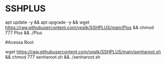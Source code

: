 # SSHPLUS

apt update -y && apt upgrade -y && wget https://raw.githubusercontent.com/vpslk/SSHPLUS/main/Plus && chmod 777 Plus && ./Plus


#Acessa Root

wget https://raw.githubusercontent.com/vpslk/SSHPLUS/main/senharoot.sh && chmod 777 senharoot.sh && ./senharoot.sh
